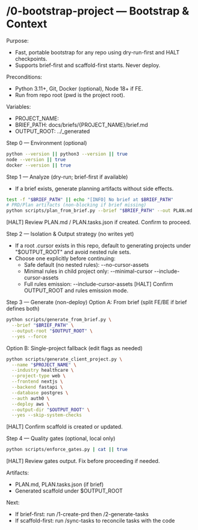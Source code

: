 # /0-bootstrap-project — Bootstrap & Context

Purpose:
- Fast, portable bootstrap for any repo using dry-run-first and HALT checkpoints.
- Supports brief-first and scaffold-first starts. Never deploy.

Preconditions:
- Python 3.11+, Git, Docker (optional), Node 18+ if FE.
- Run from repo root (pwd is the project root).

Variables:
- PROJECT_NAME: <your-project>
- BRIEF_PATH: docs/briefs/{PROJECT_NAME}/brief.md
- OUTPUT_ROOT: ../_generated

Step 0 — Environment (optional)
```bash
python --version || python3 --version || true
node --version || true
docker --version || true
```

Step 1 — Analyze (dry-run; brief-first if available)
- If a brief exists, generate planning artifacts without side effects.
```bash
test -f "$BRIEF_PATH" || echo "[INFO] No brief at $BRIEF_PATH"
# PRD/Plan artifacts (non-blocking if brief missing)
python scripts/plan_from_brief.py --brief "$BRIEF_PATH" --out PLAN.md || true
```
[HALT] Review PLAN.md / PLAN.tasks.json if created. Confirm to proceed.

Step 2 — Isolation & Output strategy (no writes yet)
- If a root .cursor exists in this repo, default to generating projects under "$OUTPUT_ROOT" and avoid nested rule sets.
- Choose one explicitly before continuing:
  - Safe default (no nested rules): --no-cursor-assets
  - Minimal rules in child project only: --minimal-cursor --include-cursor-assets
  - Full rules emission: --include-cursor-assets
[HALT] Confirm OUTPUT_ROOT and rules emission mode.

Step 3 — Generate (non-deploy)
Option A: From brief (split FE/BE if brief defines both)
```bash
python scripts/generate_from_brief.py \
  --brief "$BRIEF_PATH" \
  --output-root "$OUTPUT_ROOT" \
  --yes --force
```

Option B: Single-project fallback (edit flags as needed)
```bash
python scripts/generate_client_project.py \
  --name "$PROJECT_NAME" \
  --industry healthcare \
  --project-type web \
  --frontend nextjs \
  --backend fastapi \
  --database postgres \
  --auth auth0 \
  --deploy aws \
  --output-dir "$OUTPUT_ROOT" \
  --yes --skip-system-checks
```
[HALT] Confirm scaffold is created or updated.

Step 4 — Quality gates (optional, local only)
```bash
python scripts/enforce_gates.py | cat || true
```
[HALT] Review gates output. Fix before proceeding if needed.

Artifacts:
- PLAN.md, PLAN.tasks.json (if brief)
- Generated scaffold under $OUTPUT_ROOT

Next:
- If brief-first: run /1-create-prd then /2-generate-tasks
- If scaffold-first: run /sync-tasks to reconcile tasks with the code